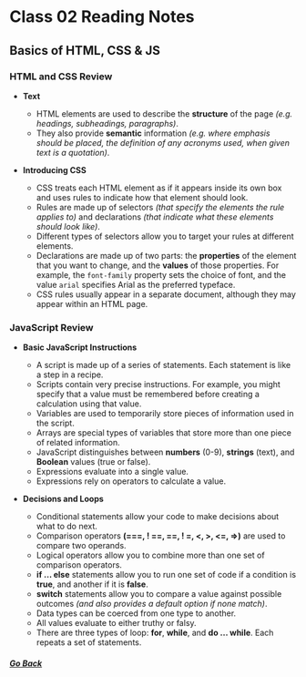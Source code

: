 # Class 02 Reading Notes

## Basics of HTML, CSS & JS

### HTML and CSS Review
- **Text**
    - HTML elements are used to describe the **structure** of the page *(e.g. headings, subheadings, paragraphs)*.
    - They also provide **semantic** information *(e.g. where emphasis should be placed, the definition of any acronyms used, when given text is a quotation)*.
  
- **Introducing CSS**
    - CSS treats each HTML element as if it appears inside its own box and uses rules to indicate how that element should look.
    - Rules are made up of selectors *(that specify the elements the rule applies to)* and declarations *(that indicate what these elements should look like)*.
    - Different types of selectors allow you to target your rules at different elements.
    - Declarations are made up of two parts: the **properties** of the element that you want to change, and the **values** of those properties. For example, the `font-family` property sets the choice of font, and the value `arial` specifies Arial as the preferred typeface.
    - CSS rules usually appear in a separate document, although they may appear within an HTML page.
  

### JavaScript Review

- **Basic JavaScript Instructions**
    - A script is made up of a series of statements. Each statement is like a step in a recipe.
    - Scripts contain very precise instructions. For example, you might specify that a value must be remembered before creating a calculation using that value.
    - Variables are used to temporarily store pieces of information used in the script.
    - Arrays are special types of variables that store more than one piece of related information.
    - JavaScript distinguishes between **numbers** (0-9), **strings** (text), and **Boolean** values (true or false).
    - Expressions evaluate into a single value.
    - Expressions rely on operators to calculate a value.

- **Decisions and Loops**
    - Conditional statements allow your code to make decisions about what to do next.
    - Comparison operators **(===, ! ==, ==, ! =, <, >, <=, =>)** are used to compare two operands.
    - Logical operators allow you to combine more than one set of comparison operators.
    - **if ... else** statements allow you to run one set of code if a condition is **true**, and another if it is **false**.
    - **switch** statements allow you to compare a value against possible outcomes *(and also provides a default option if none match)*.
    - Data types can be coerced from one type to another.
    - All values evaluate to either truthy or falsy.
    - There are three types of loop: **for**, **while**, and **do ... while**. Each repeats a set of statements.


##### [Go Back](code_201_reading_notes.md)